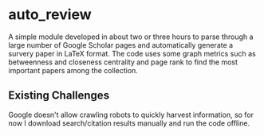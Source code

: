 # auto_review

A simple module developed in about two or three hours to parse through a large number of Google Scholar pages and automatically generate a survery paper in LaTeX format. The code uses some graph metrics such as betweenness and closeness centrality and page rank to find the most important papers among the collection.

## Existing Challenges 
Google doesn't allow crawling robots to quickly harvest information, so for now I download search/citation results manually and run the code offline.
